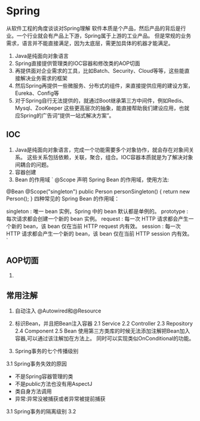 # Spring

从软件工程的角度谈谈对Spring理解 软件本质是个产品，然后产品的背后是行业。一个行业就会有产品上下游，Spring属于上游的工业产品。 但是常规的业务需求，语言并不能直接满足，因为太底层，需更加具体的机器才能满足。

1. Java是纯面向对象语言
2. Spring直接提供管理类的IOC容器和修改类的AOP切面
3. 再提供面对企业需求的工具，比如Batch、Security、Cloud等等，这些能直接解决业务需求的框架
4. 然后Spring再提供一些微服务、分布式的组件，来直接提供应用的建设方案，Eureka、Config等
5. 对于Spring自行无法提供的，就通过Boot继承第三方中间件，例如Redis、Mysql、ZooKeeper 这些更高层次的抽象，能直接帮助我们建设应用，也就应Spring的广告词“提供一站式解决方案”。

## IOC
1. Java是纯面向对象语言，完成一个功能需要多个对象协作，就会存在对象间关系。 这些关系包括依赖，关联，聚合，组合。IOC容器本质就是为了解决对象间耦合的问题。
2. 容器创建
3. Bean 的作用域
`
@Scope
声明 Spring Bean 的作用域，使用方法:

@Bean
@Scope("singleton")
   public Person personSingleton() {
   return new Person();
}
四种常见的 Spring Bean 的作用域：

singleton : 唯一 bean 实例，Spring 中的 bean 默认都是单例的。
prototype : 每次请求都会创建一个新的 bean 实例。
request : 每一次 HTTP 请求都会产生一个新的 bean，该 bean 仅在当前 HTTP request 内有效。
session : 每一次 HTTP 请求都会产生一个新的 bean，该 bean 仅在当前 HTTP session 内有效。
`


## AOP切面
1. 


## 常用注解
1. 自动注入 @Autowired和@Resource
2. 标识Bean，并且把Bean注入容器 2.1 Service 2.2 Controller 2.3 Repository 2.4 Component 2.5 Bean
   使用第三方类库的时候无法添加注解把Bean加入容器,可以通过该注解加在方法上。 同时可以实现类似OnConditional的功能。

3. Spring事务的七个传播级别

3.1 Spring事务失效的原因

- 不是Spring容器管理的类
- 不是public方法也没有用AspectJ
- 类自身方法调用
- 异常:异常没被捕获或者异常被提前捕获

3.1 Spring事务的隔离级别 3.2  





